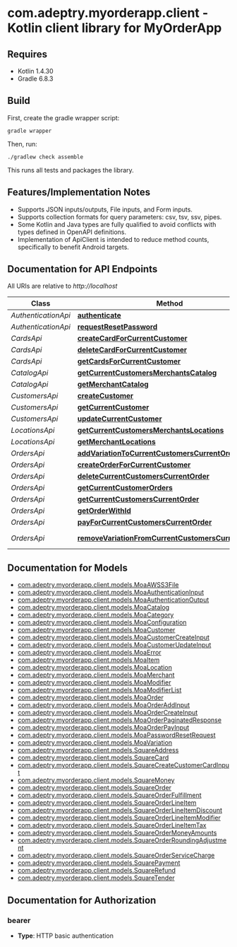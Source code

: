 # com.adeptry.myorderapp.client - Kotlin client library for MyOrderApp

## Requires

* Kotlin 1.4.30
* Gradle 6.8.3

## Build

First, create the gradle wrapper script:

```
gradle wrapper
```

Then, run:

```
./gradlew check assemble
```

This runs all tests and packages the library.

## Features/Implementation Notes

* Supports JSON inputs/outputs, File inputs, and Form inputs.
* Supports collection formats for query parameters: csv, tsv, ssv, pipes.
* Some Kotlin and Java types are fully qualified to avoid conflicts with types defined in OpenAPI definitions.
* Implementation of ApiClient is intended to reduce method counts, specifically to benefit Android targets.

<a name="documentation-for-api-endpoints"></a>
## Documentation for API Endpoints

All URIs are relative to *http://localhost*

Class | Method | HTTP request | Description
------------ | ------------- | ------------- | -------------
*AuthenticationApi* | [**authenticate**](docs/AuthenticationApi.md#authenticate) | **POST** v1/authentication | 
*AuthenticationApi* | [**requestResetPassword**](docs/AuthenticationApi.md#requestresetpassword) | **POST** v1/authentication/password/reset/request | 
*CardsApi* | [**createCardForCurrentCustomer**](docs/CardsApi.md#createcardforcurrentcustomer) | **POST** v1/customers/current/cards | 
*CardsApi* | [**deleteCardForCurrentCustomer**](docs/CardsApi.md#deletecardforcurrentcustomer) | **DELETE** v1/customers/current/cards/{squareId} | 
*CardsApi* | [**getCardsForCurrentCustomer**](docs/CardsApi.md#getcardsforcurrentcustomer) | **GET** v1/customers/current/cards | 
*CatalogApi* | [**getCurrentCustomersMerchantsCatalog**](docs/CatalogApi.md#getcurrentcustomersmerchantscatalog) | **GET** v1/customers/current/merchant/catalog | 
*CatalogApi* | [**getMerchantCatalog**](docs/CatalogApi.md#getmerchantcatalog) | **GET** v1/merchants/{moaId}/catalog | 
*CustomersApi* | [**createCustomer**](docs/CustomersApi.md#createcustomer) | **POST** v1/customers | 
*CustomersApi* | [**getCurrentCustomer**](docs/CustomersApi.md#getcurrentcustomer) | **GET** v1/customers/current | 
*CustomersApi* | [**updateCurrentCustomer**](docs/CustomersApi.md#updatecurrentcustomer) | **PATCH** v1/customers/current | 
*LocationsApi* | [**getCurrentCustomersMerchantsLocations**](docs/LocationsApi.md#getcurrentcustomersmerchantslocations) | **GET** v1/customers/current/merchant/locations | 
*LocationsApi* | [**getMerchantLocations**](docs/LocationsApi.md#getmerchantlocations) | **GET** v1/merchants/{moaId}/locations | 
*OrdersApi* | [**addVariationToCurrentCustomersCurrentOrder**](docs/OrdersApi.md#addvariationtocurrentcustomerscurrentorder) | **PUT** v1/customers/current/orders/current/variation | 
*OrdersApi* | [**createOrderForCurrentCustomer**](docs/OrdersApi.md#createorderforcurrentcustomer) | **POST** v1/customers/current/orders/current | 
*OrdersApi* | [**deleteCurrentCustomersCurrentOrder**](docs/OrdersApi.md#deletecurrentcustomerscurrentorder) | **DELETE** v1/customers/current/orders/current | 
*OrdersApi* | [**getCurrentCustomerOrders**](docs/OrdersApi.md#getcurrentcustomerorders) | **GET** v1/customers/current/orders | 
*OrdersApi* | [**getCurrentCustomersCurrentOrder**](docs/OrdersApi.md#getcurrentcustomerscurrentorder) | **GET** v1/customers/current/orders/current | 
*OrdersApi* | [**getOrderWithId**](docs/OrdersApi.md#getorderwithid) | **GET** v1/orders/{moaId} | 
*OrdersApi* | [**payForCurrentCustomersCurrentOrder**](docs/OrdersApi.md#payforcurrentcustomerscurrentorder) | **PUT** v1/customers/current/orders/current/payment | 
*OrdersApi* | [**removeVariationFromCurrentCustomersCurrentOrder**](docs/OrdersApi.md#removevariationfromcurrentcustomerscurrentorder) | **DELETE** v1/customers/current/orders/current/variation/{orderVariationUid} | 


<a name="documentation-for-models"></a>
## Documentation for Models

 - [com.adeptry.myorderapp.client.models.MoaAWSS3File](docs/MoaAWSS3File.md)
 - [com.adeptry.myorderapp.client.models.MoaAuthenticationInput](docs/MoaAuthenticationInput.md)
 - [com.adeptry.myorderapp.client.models.MoaAuthenticationOutput](docs/MoaAuthenticationOutput.md)
 - [com.adeptry.myorderapp.client.models.MoaCatalog](docs/MoaCatalog.md)
 - [com.adeptry.myorderapp.client.models.MoaCategory](docs/MoaCategory.md)
 - [com.adeptry.myorderapp.client.models.MoaConfiguration](docs/MoaConfiguration.md)
 - [com.adeptry.myorderapp.client.models.MoaCustomer](docs/MoaCustomer.md)
 - [com.adeptry.myorderapp.client.models.MoaCustomerCreateInput](docs/MoaCustomerCreateInput.md)
 - [com.adeptry.myorderapp.client.models.MoaCustomerUpdateInput](docs/MoaCustomerUpdateInput.md)
 - [com.adeptry.myorderapp.client.models.MoaError](docs/MoaError.md)
 - [com.adeptry.myorderapp.client.models.MoaItem](docs/MoaItem.md)
 - [com.adeptry.myorderapp.client.models.MoaLocation](docs/MoaLocation.md)
 - [com.adeptry.myorderapp.client.models.MoaMerchant](docs/MoaMerchant.md)
 - [com.adeptry.myorderapp.client.models.MoaModifier](docs/MoaModifier.md)
 - [com.adeptry.myorderapp.client.models.MoaModifierList](docs/MoaModifierList.md)
 - [com.adeptry.myorderapp.client.models.MoaOrder](docs/MoaOrder.md)
 - [com.adeptry.myorderapp.client.models.MoaOrderAddInput](docs/MoaOrderAddInput.md)
 - [com.adeptry.myorderapp.client.models.MoaOrderCreateInput](docs/MoaOrderCreateInput.md)
 - [com.adeptry.myorderapp.client.models.MoaOrderPaginatedResponse](docs/MoaOrderPaginatedResponse.md)
 - [com.adeptry.myorderapp.client.models.MoaOrderPayInput](docs/MoaOrderPayInput.md)
 - [com.adeptry.myorderapp.client.models.MoaPasswordResetRequest](docs/MoaPasswordResetRequest.md)
 - [com.adeptry.myorderapp.client.models.MoaVariation](docs/MoaVariation.md)
 - [com.adeptry.myorderapp.client.models.SquareAddress](docs/SquareAddress.md)
 - [com.adeptry.myorderapp.client.models.SquareCard](docs/SquareCard.md)
 - [com.adeptry.myorderapp.client.models.SquareCreateCustomerCardInput](docs/SquareCreateCustomerCardInput.md)
 - [com.adeptry.myorderapp.client.models.SquareMoney](docs/SquareMoney.md)
 - [com.adeptry.myorderapp.client.models.SquareOrder](docs/SquareOrder.md)
 - [com.adeptry.myorderapp.client.models.SquareOrderFulfillment](docs/SquareOrderFulfillment.md)
 - [com.adeptry.myorderapp.client.models.SquareOrderLineItem](docs/SquareOrderLineItem.md)
 - [com.adeptry.myorderapp.client.models.SquareOrderLineItemDiscount](docs/SquareOrderLineItemDiscount.md)
 - [com.adeptry.myorderapp.client.models.SquareOrderLineItemModifier](docs/SquareOrderLineItemModifier.md)
 - [com.adeptry.myorderapp.client.models.SquareOrderLineItemTax](docs/SquareOrderLineItemTax.md)
 - [com.adeptry.myorderapp.client.models.SquareOrderMoneyAmounts](docs/SquareOrderMoneyAmounts.md)
 - [com.adeptry.myorderapp.client.models.SquareOrderRoundingAdjustment](docs/SquareOrderRoundingAdjustment.md)
 - [com.adeptry.myorderapp.client.models.SquareOrderServiceCharge](docs/SquareOrderServiceCharge.md)
 - [com.adeptry.myorderapp.client.models.SquarePayment](docs/SquarePayment.md)
 - [com.adeptry.myorderapp.client.models.SquareRefund](docs/SquareRefund.md)
 - [com.adeptry.myorderapp.client.models.SquareTender](docs/SquareTender.md)


<a name="documentation-for-authorization"></a>
## Documentation for Authorization

<a name="bearer"></a>
### bearer

- **Type**: HTTP basic authentication

